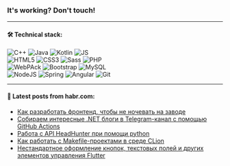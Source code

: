 ### It's working? Don't touch!

---

#### 🛠️ Technical stack:

![C++](https://img.shields.io/badge/C++-informational?logo=c%2B%2B&style=flat&logoColor=white&color=9C033A)
![Java](https://img.shields.io/badge/Java-informational?logo=java&style=flat&logoColor=white&color=007396)
![Kotlin](https://img.shields.io/badge/Kotlin-informational?logo=Kotlin&style=flat&logoColor=white&color=0095D5)
![JS](https://img.shields.io/badge/JS-informational?logo=javaScript&style=flat&logoColor=black&color=F7Df1E) <br>
![HTML5](https://img.shields.io/badge/HTML5-informational?logo=html5&style=flat&logoColor=white&color=E34F26)
![CSS3](https://img.shields.io/badge/CSS3-informational?logo=css3&style=flat&logoColor=white&color=157286)
![Sass](https://img.shields.io/badge/Saas-informational?logo=sass&style=flat&logoColor=white&color=hotpink)
![PHP](https://img.shields.io/badge/PHP-informational?logo=php&style=flat&logoColor=white&color=777BB4) <br>
![WebPAck](https://img.shields.io/badge/WebPack-informational?logo=webPack&style=flat&logoColor=white&color=FF6F00)
![Bootstrap](https://img.shields.io/badge/Bootstrap-informational?logo=Bootstrap&style=flat&logoColor=white&color=7952B3)
![MySQL](https://img.shields.io/badge/MySQL-informational?logo=MySQL&style=flat&logoColor=white&color=00f) <br>
![NodeJS](https://img.shields.io/badge/NodeJS-informational?logo=node.js&style=flat&logoColor=white&color=43853D)
![Spring](https://img.shields.io/badge/Spring-informational?logo=Spring&style=flat&logoColor=white&color=0A9EDC)
![Angular](https://img.shields.io/badge/Vue-informational?logo=vue.js&style=flat&logoColor=white&color=red)
![Git](https://img.shields.io/badge/Git-informational?logo=git&style=flat&logoColor=white&color=darkorange)

___

#### 💬 Latest posts from habr.com:

<!-- BLOG-POST-LIST:START -->
- [Как разработать фронтенд, чтобы не ночевать на заводе](https://habr.com/ru/post/665592/?utm_source=habrahabr&utm_medium=rss&utm_campaign=665592)
- [Собираем интересные .NET блоги в Telegram-канал с помощью GitHub Actions](https://habr.com/ru/post/659293/?utm_source=habrahabr&utm_medium=rss&utm_campaign=659293)
- [Работа с API HeadHunter при помощи python](https://habr.com/ru/post/666062/?utm_source=habrahabr&utm_medium=rss&utm_campaign=666062)
- [Как работать с Makefile-проектами в среде CLion](https://habr.com/ru/post/666058/?utm_source=habrahabr&utm_medium=rss&utm_campaign=666058)
- [Нестандартное оформление кнопок, текстовых полей и других элементов управления Flutter](https://habr.com/ru/post/666052/?utm_source=habrahabr&utm_medium=rss&utm_campaign=666052)
<!-- BLOG-POST-LIST:END -->
